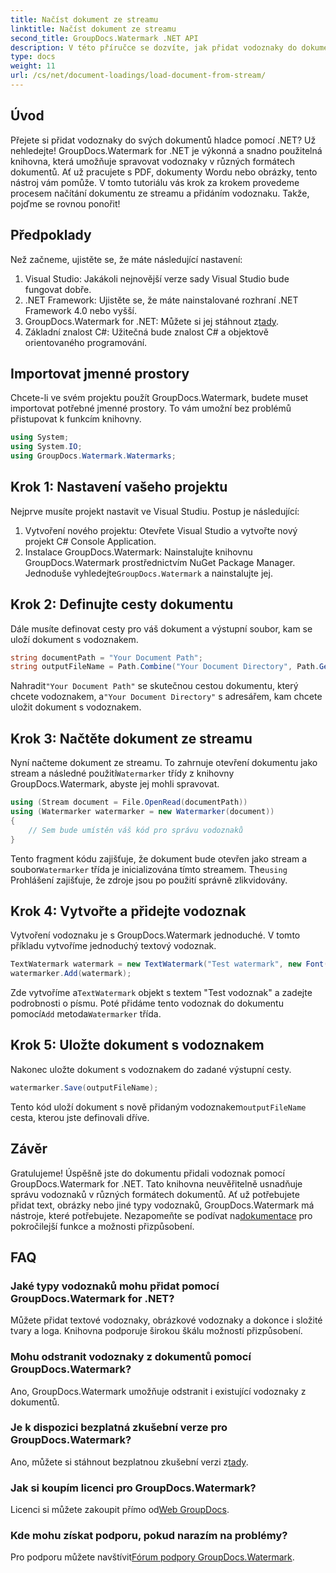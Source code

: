 ```yaml
---
title: Načíst dokument ze streamu
linktitle: Načíst dokument ze streamu
second_title: GroupDocs.Watermark .NET API
description: V této příručce se dozvíte, jak přidat vodoznaky do dokumentů pomocí GroupDocs.Watermark for .NET. Ideální pro vývojáře, kteří chtějí zlepšit zabezpečení dokumentů.
type: docs
weight: 11
url: /cs/net/document-loadings/load-document-from-stream/
---
```

## Úvod
Přejete si přidat vodoznaky do svých dokumentů hladce pomocí .NET? Už nehledejte! GroupDocs.Watermark for .NET je výkonná a snadno použitelná knihovna, která umožňuje spravovat vodoznaky v různých formátech dokumentů. Ať už pracujete s PDF, dokumenty Wordu nebo obrázky, tento nástroj vám pomůže. V tomto tutoriálu vás krok za krokem provedeme procesem načítání dokumentu ze streamu a přidáním vodoznaku. Takže, pojďme se rovnou ponořit!
## Předpoklady
Než začneme, ujistěte se, že máte následující nastavení:
1. Visual Studio: Jakákoli nejnovější verze sady Visual Studio bude fungovat dobře.
2. .NET Framework: Ujistěte se, že máte nainstalované rozhraní .NET Framework 4.0 nebo vyšší.
3.  GroupDocs.Watermark for .NET: Můžete si jej stáhnout z[tady](https://releases.groupdocs.com/Watermark/net/).
4. Základní znalost C#: Užitečná bude znalost C# a objektově orientovaného programování.

## Importovat jmenné prostory
Chcete-li ve svém projektu použít GroupDocs.Watermark, budete muset importovat potřebné jmenné prostory. To vám umožní bez problémů přistupovat k funkcím knihovny.
```csharp
using System;
using System.IO;
using GroupDocs.Watermark.Watermarks;
```
## Krok 1: Nastavení vašeho projektu
Nejprve musíte projekt nastavit ve Visual Studiu. Postup je následující:
1. Vytvoření nového projektu: Otevřete Visual Studio a vytvořte nový projekt C# Console Application.
2.  Instalace GroupDocs.Watermark: Nainstalujte knihovnu GroupDocs.Watermark prostřednictvím NuGet Package Manager. Jednoduše vyhledejte`GroupDocs.Watermark` a nainstalujte jej.
## Krok 2: Definujte cesty dokumentu
Dále musíte definovat cesty pro váš dokument a výstupní soubor, kam se uloží dokument s vodoznakem.
```csharp
string documentPath = "Your Document Path";
string outputFileName = Path.Combine("Your Document Directory", Path.GetFileName(documentPath));
```
 Nahradit`"Your Document Path"` se skutečnou cestou dokumentu, který chcete vodoznakem, a`"Your Document Directory"` s adresářem, kam chcete uložit dokument s vodoznakem.
## Krok 3: Načtěte dokument ze streamu
Nyní načteme dokument ze streamu. To zahrnuje otevření dokumentu jako stream a následné použití`Watermarker` třídy z knihovny GroupDocs.Watermark, abyste jej mohli spravovat.
```csharp
using (Stream document = File.OpenRead(documentPath))
using (Watermarker watermarker = new Watermarker(document))
{
    // Sem bude umístěn váš kód pro správu vodoznaků
}
```
 Tento fragment kódu zajišťuje, že dokument bude otevřen jako stream a soubor`Watermarker` třída je inicializována tímto streamem. The`using` Prohlášení zajišťuje, že zdroje jsou po použití správně zlikvidovány.
## Krok 4: Vytvořte a přidejte vodoznak
Vytvoření vodoznaku je s GroupDocs.Watermark jednoduché. V tomto příkladu vytvoříme jednoduchý textový vodoznak.
```csharp
TextWatermark watermark = new TextWatermark("Test watermark", new Font("Arial", 12));
watermarker.Add(watermark);
```
 Zde vytvoříme a`TextWatermark` objekt s textem "Test vodoznak" a zadejte podrobnosti o písmu. Poté přidáme tento vodoznak do dokumentu pomocí`Add` metoda`Watermarker` třída.
## Krok 5: Uložte dokument s vodoznakem
Nakonec uložte dokument s vodoznakem do zadané výstupní cesty.
```csharp
watermarker.Save(outputFileName);
```
 Tento kód uloží dokument s nově přidaným vodoznakem`outputFileName` cesta, kterou jste definovali dříve.

## Závěr
Gratulujeme! Úspěšně jste do dokumentu přidali vodoznak pomocí GroupDocs.Watermark for .NET. Tato knihovna neuvěřitelně usnadňuje správu vodoznaků v různých formátech dokumentů. Ať už potřebujete přidat text, obrázky nebo jiné typy vodoznaků, GroupDocs.Watermark má nástroje, které potřebujete. Nezapomeňte se podívat na[dokumentace](https://reference.groupdocs.com/Watermark/net/) pro pokročilejší funkce a možnosti přizpůsobení.
## FAQ
### Jaké typy vodoznaků mohu přidat pomocí GroupDocs.Watermark for .NET?
Můžete přidat textové vodoznaky, obrázkové vodoznaky a dokonce i složité tvary a loga. Knihovna podporuje širokou škálu možností přizpůsobení.
### Mohu odstranit vodoznaky z dokumentů pomocí GroupDocs.Watermark?
Ano, GroupDocs.Watermark umožňuje odstranit i existující vodoznaky z dokumentů.
### Je k dispozici bezplatná zkušební verze pro GroupDocs.Watermark?
 Ano, můžete si stáhnout bezplatnou zkušební verzi z[tady](https://releases.groupdocs.com/).
### Jak si koupím licenci pro GroupDocs.Watermark?
Licenci si můžete zakoupit přímo od[Web GroupDocs](https://purchase.groupdocs.com/buy).
### Kde mohu získat podporu, pokud narazím na problémy?
 Pro podporu můžete navštívit[Fórum podpory GroupDocs.Watermark](https://forum.groupdocs.com/c/watermark/19).